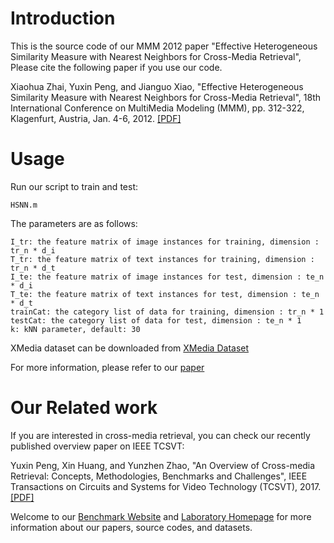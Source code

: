 # Introduction
This is the source code of our MMM 2012 paper "Effective Heterogeneous Similarity Measure with Nearest Neighbors for Cross-Media Retrieval", Please cite the following paper if you use our code.

Xiaohua Zhai, Yuxin Peng, and Jianguo Xiao, "Effective Heterogeneous Similarity Measure with Nearest Neighbors for Cross-Media Retrieval", 18th International Conference on MultiMedia Modeling (MMM), pp. 312-322, Klagenfurt, Austria, Jan. 4-6, 2012. [[PDF]](http://www.icst.pku.edu.cn/mipl/tiki-download_file.php?fileId=289) 

# Usage
Run our script to train and test:
 
    HSNN.m

The parameters are as follows:

    I_tr: the feature matrix of image instances for training, dimension : tr_n * d_i
    T_tr: the feature matrix of text instances for training, dimension : tr_n * d_t
    I_te: the feature matrix of image instances for test, dimension : te_n * d_i
    T_te: the feature matrix of text instances for test, dimension : te_n * d_t
    trainCat: the category list of data for training, dimension : tr_n * 1
    testCat: the category list of data for test, dimension : te_n * 1
    k: kNN parameter, default: 30

XMedia dataset can be downloaded from [XMedia Dataset](http://www.icst.pku.edu.cn/mipl/xmedia)

For more information, please refer to our [paper](http://www.icst.pku.edu.cn/mipl/tiki-download_file.php?fileId=289)

# Our Related work
If you are interested in cross-media retrieval, you can check our recently published overview paper on IEEE TCSVT:

Yuxin Peng, Xin Huang, and Yunzhen Zhao, "An Overview of Cross-media Retrieval: Concepts, Methodologies, Benchmarks and Challenges", IEEE Transactions on Circuits and Systems for Video Technology (TCSVT), 2017.[[PDF]](http://www.icst.pku.edu.cn/mipl/tiki-download_file.php?fileId=376)

Welcome to our [Benchmark Website](http://www.icst.pku.edu.cn/mipl/xmedia) and [Laboratory Homepage](http://www.icst.pku.edu.cn/mipl) for more information about our papers, source codes, and datasets.
